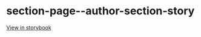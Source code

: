 # section-page--author-section-story

[View in storybook](https://raw.githack.com/Independent-Digital-News-and-Media-Ltd/standard-pwamp-sb/PR-776-sb/index.html?path=/story/section-page--author-section-story)